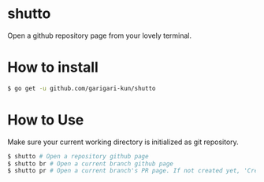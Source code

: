 # shutto

Open a github repository page from your lovely terminal.

# How to install
```sh
$ go get -u github.com/garigari-kun/shutto
```

# How to Use
Make sure your current working directory is initialized as git repository.
```sh
$ shutto # Open a repository github page
$ shutto br # Open a current branch github page
$ shutto pr # Open a current branch's PR page. If not created yet, 'Create PR' page showed up.
```

